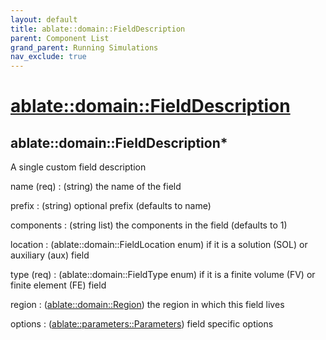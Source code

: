 ```yaml
---
layout: default
title: ablate::domain::FieldDescription
parent: Component List
grand_parent: Running Simulations
nav_exclude: true
---
```

# [ablate::domain::FieldDescription](./ablate::domain::FieldDescription.html)
## ablate::domain::FieldDescription*
A single custom field description

name (req) 
: (string) the name of the field

prefix
: (string) optional prefix (defaults to name)

components
: (string list) the components in the field (defaults to 1)

location
: (ablate::domain::FieldLocation enum) if it is a solution (SOL) or auxiliary (aux) field

type (req) 
: (ablate::domain::FieldType enum) if it is a finite volume (FV) or finite element (FE) field

region
: ([ablate::domain::Region](./ablate::domain::Region.html)) the region in which this field lives

options
: ([ablate::parameters::Parameters](./ablate::parameters::Parameters.html)) field specific options

